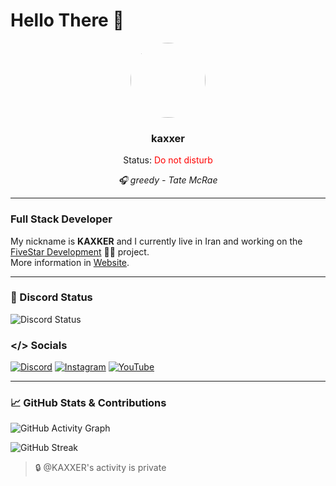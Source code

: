 # Hello There 👋

<div align="center">
  <img src="https://github.com/account" width="120" style="border-radius: 50%;" />
  <h3>kaxxer</h3>
  <p>Status: <span style="color:red;">Do not disturb</span></p>
  <p><em>🎧 greedy - Tate McRae</em></p>
</div>

---

### Full Stack Developer

My nickname is **KAXKER** and I currently live in Iran and working on the [FiveStar Development](https://github.com/FiveStar-Dev) 👨‍💻 project.  
More information in [Website](https://your-website-link.com).

---

### 💬 Discord Status

![Discord Status](api.lanyard.rest/v1/users/839784053296594954)


### </> Socials

[![Discord](https://img.shields.io/badge/Discord-5865F2?style=for-the-badge&logo=discord&logoColor=white)](https://discord.gg/yourinvite)
[![Instagram](https://img.shields.io/badge/Instagram-E4405F?style=for-the-badge&logo=instagram&logoColor=white)](https://instagram.com/yourprofile)
[![YouTube](https://img.shields.io/badge/YouTube-FF0000?style=for-the-badge&logo=youtube&logoColor=white)](https://youtube.com/yourchannel)

---

### 📈 GitHub Stats & Contributions

<!-- Activity graph -->
![GitHub Activity Graph](https://github-readme-activity-graph.vercel.app/graph?username=kaxxer&theme=github-dark&hide_border=true)

<!-- Contribution streak -->
![GitHub Streak](https://streak-stats.demolab.com?user=kaxxer&theme=github-dark&hide_border=true)

<!-- Private Contributions -->
> 🔒 @KAXXER's activity is private
